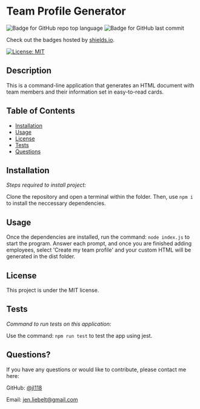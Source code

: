 # Team Profile Generator
  ![Badge for GitHub repo top language](https://img.shields.io/github/languages/top/jl118/team-profile-generator?style=flat&logo=appveyor) ![Badge for GitHub last commit](https://img.shields.io/github/last-commit/jl118/team-profile-generator?style=flat&logo=appveyor)
  
  Check out the badges hosted by [shields.io](https://shields.io/).

  [![License: MIT](https://img.shields.io/badge/License-MIT-yellow.svg)](https://opensource.org/licenses/MIT)
  
  
  ## Description 
  
  This is a command-line application that generates an HTML document with team members and their information set in easy-to-read cards.
  ## Table of Contents
  * [Installation](#installation)
  * [Usage](#usage)
  * [License](#license)
  * [Tests](#tests)
  * [Questions](#questions)
  
  ## Installation
  
  *Steps required to install project:*
  
  Clone the repository and open a terminal within the folder. Then, use ```npm i``` to install the neccessary dependencies.
  
  ## Usage 
  
  Once the dependencies are installed, run the command: ```node index.js``` to start the program. Answer each prompt, and once you are finished adding employees, select 'Create my team profile' and your custom HTML will be generated in the dist folder.
    
  ## License
 
  This project is under the MIT license.
  
  
  ## Tests
  
  *Command to run tests on this application:*
  
  Use the command: ```npm run test``` to test the app using jest.
  
  ## Questions?
  
  If you have any questions or would like to contribute, please contact me here:
 
  GitHub: [@jl118](https://api.github.com/users/jl118)
  
  Email: jen.liebelt@gmail.com
  